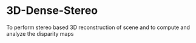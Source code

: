 # 3D-Dense-Stereo

To perform stereo based 3D reconstruction of scene and to compute and analyze the disparity maps
